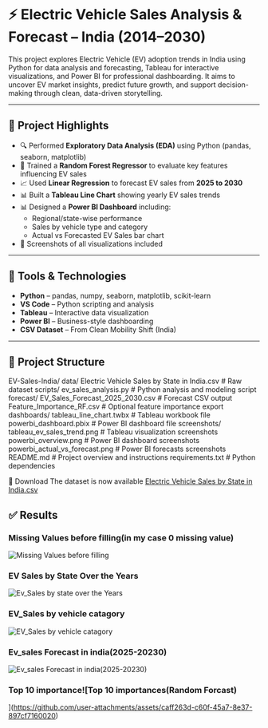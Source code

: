 # ⚡ Electric Vehicle Sales Analysis & Forecast – India (2014–2030)

This project explores Electric Vehicle (EV) adoption trends in India using Python for data analysis and forecasting, Tableau for interactive visualizations, and Power BI for professional dashboarding. It aims to uncover EV market insights, predict future growth, and support decision-making through clean, data-driven storytelling.

---

## 📌 Project Highlights

- 🔍 Performed **Exploratory Data Analysis (EDA)** using Python (pandas, seaborn, matplotlib)
- 🧠 Trained a **Random Forest Regressor** to evaluate key features influencing EV sales
- 📈 Used **Linear Regression** to forecast EV sales from **2025 to 2030**
- 📊 Built a **Tableau Line Chart** showing yearly EV sales trends
- 📊 Designed a **Power BI Dashboard** including:
  - Regional/state-wise performance
  - Sales by vehicle type and category
  - Actual vs Forecasted EV Sales bar chart
- 📸 Screenshots of all visualizations included

---

## 🧰 Tools & Technologies

- **Python** – pandas, numpy, seaborn, matplotlib, scikit-learn
- **VS Code** – Python scripting and analysis
- **Tableau** – Interactive data visualization
- **Power BI** – Business-style dashboarding
- **CSV Dataset** – From Clean Mobility Shift (India)

---

## 📁 Project Structure

EV-Sales-India/
  data/
    Electric Vehicle Sales by State in India.csv         # Raw dataset
  scripts/
    ev_sales_analysis.py                                 # Python analysis and modeling script
  forecast/
    EV_Sales_Forecast_2025_2030.csv                     # Forecast CSV output
    Feature_Importance_RF.csv                            # Optional feature importance export
  dashboards/
    tableau_line_chart.twbx                              # Tableau workbook file
    powerbi_dashboard.pbix                               # Power BI dashboard file
  screenshots/
    tableau_ev_sales_trend.png                           # Tableau visualization screenshots
    powerbi_overview.png                                 # Power BI dashboard screenshots
    powerbi_actual_vs_forecast.png                       # Power BI forecasts screenshots
  README.md                                             # Project overview and instructions
  requirements.txt                                      # Python dependencies








🔗 Download
The dataset is now available [Electric Vehicle Sales by State in India.csv](https://github.com/user-attachments/files/20436519/Electric.Vehicle.Sales.by.State.in.India.csv)

## ✅ Results

### Missing Values before filling(in my case 0 missing value)


![Missing Values before filling](https://github.com/user-attachments/assets/1b1e18da-fffa-4b90-8253-7343c330af9d)

### EV Sales by State Over the Years

![Ev_Sales by state over the Years](https://github.com/user-attachments/assets/9aa12f06-0b83-4aea-81ba-078f82b3c456)

### EV_Sales by vehicle catagory

![EV_Sales by vehicle catagory](https://github.com/user-attachments/assets/63739480-1f68-46ea-8da6-a0edc8cfc50a)

### Ev_sales Forecast in india(2025-20230)


![Ev_sales Forecast in india(2025-20230)](https://github.com/user-attachments/assets/714c7109-1608-4fb3-895a-0a838b79d22f)

### Top 10 importance![Top 10 importances(Random Forcast)

](https://github.com/user-attachments/assets/caff263d-c60f-45a7-8e37-897cf7160020)




